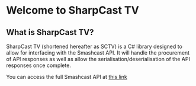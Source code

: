 # Welcome to SharpCast TV

## What is SharpCast TV?

SharpCast TV (shortened hereafter as SCTV) is a C# library designed to allow for interfacing with the Smashcast API. It will handle the procurement of API responses as well as allow the serialisation/deserialisation of the API responses once complete.

You can access the full Smashcast API at [this link](http://developers.smashcast.tv)
